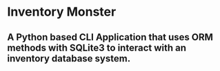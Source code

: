 # Inventory Monster

## A Python based CLI Application that uses ORM methods with SQLite3 to interact with an inventory database system.